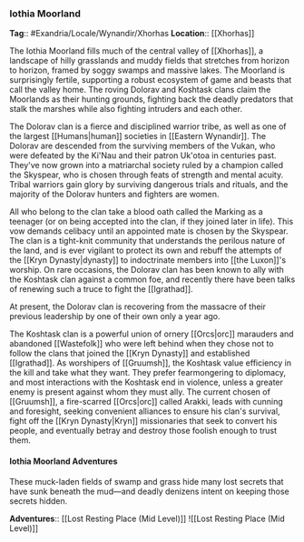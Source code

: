 ### Iothia Moorland
**Tag**:: #Exandria/Locale/Wynandir/Xhorhas
**Location**:: [[Xhorhas]]

The Iothia Moorland fills much of the central valley of [[Xhorhas]], a landscape of hilly grasslands and muddy fields that stretches from horizon to horizon, framed by soggy swamps and massive lakes. The Moorland is surprisingly fertile, supporting a robust ecosystem of game and beasts that call the valley home. The roving Dolorav and Koshtask clans claim the Moorlands as their hunting grounds, fighting back the deadly predators that stalk the marshes while also fighting intruders and each other.

The Dolorav clan is a fierce and disciplined warrior tribe, as well as one of the largest [[Humans|human]] societies in [[Eastern Wynandir]]. The Dolorav are descended from the surviving members of the Vukan, who were defeated by the Ki'Nau and their patron Uk'otoa in centuries past. They've now grown into a matriarchal society ruled by a champion called the Skyspear, who is chosen through feats of strength and mental acuity. Tribal warriors gain glory by surviving dangerous trials and rituals, and the majority of the Dolorav hunters and fighters are women.

All who belong to the clan take a blood oath called the Marking as a teenager (or on being accepted into the clan, if they joined later in life). This vow demands celibacy until an appointed mate is chosen by the Skyspear. The clan is a tight-knit community that understands the perilous nature of the land, and is ever vigilant to protect its own and rebuff the attempts of the [[Kryn Dynasty|dynasty]] to indoctrinate members into [[the Luxon]]'s worship. On rare occasions, the Dolorav clan has been known to ally with the Koshtask clan against a common foe, and recently there have been talks of renewing such a truce to fight the [[Igrathad]].

At present, the Dolorav clan is recovering from the massacre of their previous leadership by one of their own only a year ago.

The Koshtask clan is a powerful union of ornery [[Orcs|orc]] marauders and abandoned [[Wastefolk]] who were left behind when they chose not to follow the clans that joined the [[Kryn Dynasty]] and established [[Igrathad]]. As worshipers of [[Gruumsh]], the Koshtask value efficiency in the kill and take what they want. They prefer fearmongering to diplomacy, and most interactions with the Koshtask end in violence, unless a greater enemy is present against whom they must ally. The current chosen of [[Gruumsh]], a fire-scarred [[Orcs|orc]] called Arakki, leads with cunning and foresight, seeking convenient alliances to ensure his clan's survival, fight off the [[Kryn Dynasty|Kryn]] missionaries that seek to convert his people, and eventually betray and destroy those foolish enough to trust them.

#### Iothia Moorland Adventures

These muck-laden fields of swamp and grass hide many lost secrets that have sunk beneath the mud—and deadly denizens intent on keeping those secrets hidden.

**Adventures**:: [[Lost Resting Place (Mid Level)]]
![[Lost Resting Place (Mid Level)]]